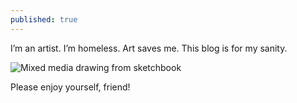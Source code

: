 ```yaml
---
published: true
---
```

I’m an artist. I’m homeless. Art saves me. This blog is for my sanity.

![Mixed media drawing from sketchbook]({{site.baseurl}}/images/2017-8-5-art-is-my-pressure-valve.jpg)

Please enjoy yourself, friend!
